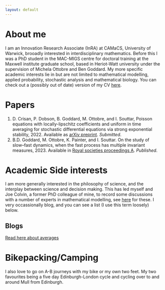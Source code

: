 ```yaml
---
layout: default
---
```

# About me
I am an Innovation Research Associate (InRA) at CAMaCS, University of Warwick, brooadly interested in interdisciplinary mathematics. Before this I was a PhD student in the MAC-MIGS centre for doctoral training at the Maxwell institute graduate school, based in Heriot-Watt university under the supervision of Michela Ottobre and Ben Goddard. My more specific academic interests lie in but are not limited to mathematical modelling, applied probability, stochastic analysis and mathematical biology. You can check out a (possibly out of date) version of my CV [here](./cv.pdf).

<!---
# News
- Started my three year InRA position at Warwick, Jan 2024.
- Submitted thesis, Dec 2023.
- Averaging for multiple invariant measures paper accepted, Sep 2024
--->

# Papers
1.  D. Crisan, P. Dobson, B. Goddard, M. Ottobre, and I. Souttar, Poisson equations
with locally-lipschitz coefficients and uniform in time averaging for stochastic differential
equations via strong exponential stability, 2022. Available as [arXiv preprint](https://arxiv.org/abs/2204.02679). _Submitted_.
2.  B.D. Goddard, M. Ottobre, K. Painter, and I. Souttar. On the study of slow–fast dynamics, when the fast process has multiple invariant measures, 2023. Available in [Royal societies proceedings A](https://royalsocietypublishing.org/doi/10.1098/rspa.2023.0322). _Published_.

# Academic Side interests
I am more generally interested in the philosophy of science, and the interplay between science and decision making. This has led myself and Joe Colvin, a former PhD colleague of mine, to record some discussions with a number of experts in mathematical modelling, see [here](https://www.youtube.com/channel/UC1hDp_1BRhkcDOJuNzKXZ1A) for these. I very occassionally blog, and you can see a list (I use this term loosely) below.
## Blogs
[Read here about averages](./Ergodicity_of_multiplicity.html)

# Bikepacking/Camping
I also love to go on A-B journeys with my bike or my own two feet. My two favourites being a five day Edinburgh-London cycle and cycling over to and around Mull from Edinburgh.



